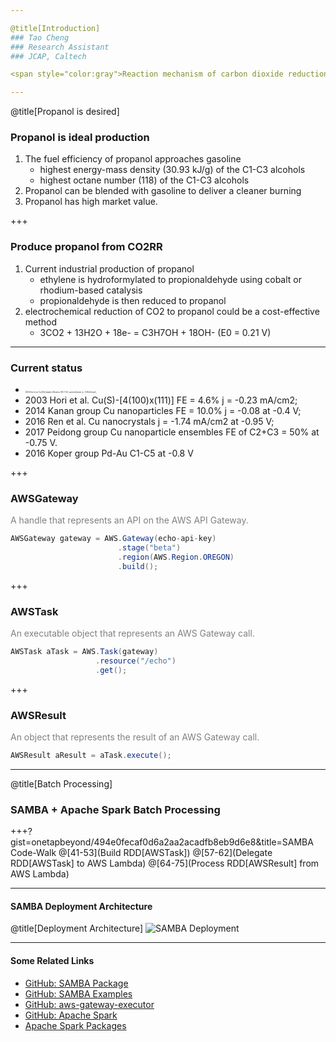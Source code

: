 ```yaml
---

@title[Introduction]
### Tao Cheng
### Research Assistant
### JCAP, Caltech

<span style="color:gray">Reaction mechanism of carbon dioxide reduction to propanol </span>

---
```


@title[Propanol is desired]
### Propanol is ideal production

<ol>
<li class="fragment"> 
The fuel efficiency of propanol approaches gasoline
    <ul>
    <li class="fragment">
    highest energy-mass density (30.93 kJ/g) of the C1-C3 alcohols
    </li>
    <li class="fragment">
    highest octane number (118) of the C1-C3 alcohols
    </li>
    </ul>
</li>

<!-- highest energy-mass density (30.93 kJ/g) of the C1-C3 alcohols -->
<!-- highest octane number (118) of the C1-C3 alcohols -->

<li class="fragment"> 
Propanol can be blended with gasoline to deliver a cleaner burning
</li>

<li class="fragment"> 
Propanol has high market value.
</li>

</ol>

+++

### Produce propanol from CO2RR

<ol>
<li class="fragment">
Current industrial production of propanol
    <ul>
    <li class="fragment">
    ethylene is hydroformylated to propionaldehyde using cobalt or rhodium-based catalysis
    </li>
    <li class="fragment">
    propionaldehyde is then reduced to propanol
    </li>
    </ul>
</li>

<li class="fragment">
electrochemical reduction of CO2 to propanol could be a cost-effective method
    <ul>
    <li class="fragment">
    3CO2 + 13H2O + 18e- = C3H7OH + 18OH- (E0 = 0.21 V)
    </li>
    </ul>
</li>

</ol>

---

### Current status

- <span style="font-size: 0.2em"> 2003 Hori et al. Cu(100) faradic efficiency (FE) 1.5% current density (j) -0.08 mA/cm2; </span>
- 2003 Hori et al. Cu(S)-[4(100)x(111)] FE = 4.6% j = -0.23 mA/cm2;
- 2014 Kanan group Cu nanoparticles FE = 10.0% j = -0.08 at -0.4 V;
- 2016 Ren et al. Cu nanocrystals j = -1.74 mA/cm2 at -0.95 V;
- 2017 Peidong group Cu nanoparticle ensembles FE of C2+C3 = 50% at -0.75 V.
- 2016 Koper group Pd-Au C1-C5 at -0.8 V

+++

### AWSGateway

<span style="color:gray">A handle that represents an API on the AWS API Gateway.</span>

```Java
AWSGateway gateway = AWS.Gateway(echo-api-key)
                        .stage("beta")
                        .region(AWS.Region.OREGON)
                        .build();
```


+++

### AWSTask

<span style="color:gray">An executable object that represents an AWS Gateway call.</span>

```Java
AWSTask aTask = AWS.Task(gateway)
                   .resource("/echo")
                   .get();

```

+++

### AWSResult

<span style="color:gray">An object that represents the result of an AWS Gateway call.</span>

```Java
AWSResult aResult = aTask.execute();
```

---

@title[Batch Processing]
### SAMBA + Apache Spark Batch Processing

+++?gist=onetapbeyond/494e0fecaf0d6a2aa2acadfb8eb9d6e8&title=SAMBA Code-Walk
@[41-53](Build RDD[AWSTask])
@[57-62](Delegate RDD[AWSTask] to AWS Lambda)
@[64-75](Process RDD[AWSResult] from AWS Lambda)

---

#### SAMBA Deployment Architecture

@title[Deployment Architecture]
![SAMBA Deployment](https://onetapbeyond.github.io/resource/img/samba/new-samba-deploy.jpg)

---

#### Some Related Links

- [GitHub: SAMBA Package](https://github.com/onetapbeyond/lambda-spark-executor)
- [GitHub: SAMBA Examples](https://github.com/onetapbeyond/lambda-spark-executor#samba-examples)
- [GitHub: aws-gateway-executor](https://github.com/onetapbeyond/aws-gateway-executor)
- [GitHub: Apache Spark](https://github.com/apache/spark)
- [Apache Spark Packages](https://spark-packages.org/package/onetapbeyond/lambda-spark-executor)
